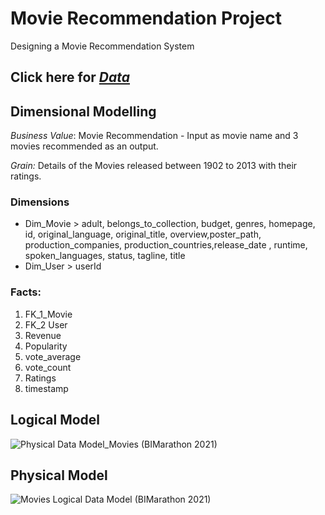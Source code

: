 # Movie Recommendation Project
Designing a Movie Recommendation System
## Click here for [*Data*](https://www.kaggle.com/rohan4050/movie-recommendation-data)

## Dimensional Modelling
*Business Value*: Movie Recommendation - Input as movie name and 3 movies recommended as an output.

*Grain:* Details of the Movies released between 1902 to 2013 with their ratings.

### Dimensions
- Dim_Movie > adult, belongs_to_collection, budget, genres, homepage, id, original_language, original_title, overview,poster_path, production_companies, production_countries,release_date , runtime, spoken_languages, status, tagline, title
- Dim_User > userId
### Facts:
1. FK_1_Movie
3. FK_2 User
4. Revenue
5. Popularity
6. vote_average
7. vote_count
8. Ratings
9. timestamp

## Logical Model
![Physical Data Model_Movies (BIMarathon 2021)](https://user-images.githubusercontent.com/69255270/136620477-235684a7-c299-4a6a-bb65-3494c23df89d.png)


## Physical Model

![Movies Logical Data Model (BIMarathon 2021)](https://user-images.githubusercontent.com/69255270/136620508-b39ecf71-263b-47ea-8c05-91f102fa7d7a.png)
